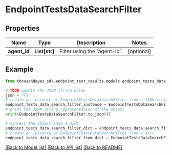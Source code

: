 # EndpointTestsDataSearchFilter


## Properties

Name | Type | Description | Notes
------------ | ------------- | ------------- | -------------
**agent_id** | **List[str]** | Filter using the &#x60;agent-id&#x60;. | [optional] 

## Example

```python
from thousandeyes_sdk.endpoint_test_results.models.endpoint_tests_data_search_filter import EndpointTestsDataSearchFilter

# TODO update the JSON string below
json = "{}"
# create an instance of EndpointTestsDataSearchFilter from a JSON string
endpoint_tests_data_search_filter_instance = EndpointTestsDataSearchFilter.from_json(json)
# print the JSON string representation of the object
print(EndpointTestsDataSearchFilter.to_json())

# convert the object into a dict
endpoint_tests_data_search_filter_dict = endpoint_tests_data_search_filter_instance.to_dict()
# create an instance of EndpointTestsDataSearchFilter from a dict
endpoint_tests_data_search_filter_from_dict = EndpointTestsDataSearchFilter.from_dict(endpoint_tests_data_search_filter_dict)
```
[[Back to Model list]](../README.md#documentation-for-models) [[Back to API list]](../README.md#documentation-for-api-endpoints) [[Back to README]](../README.md)


